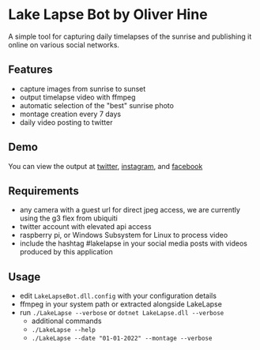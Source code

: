 # Lake Lapse Bot by Oliver Hine

A simple tool for capturing daily timelapses of the sunrise and publishing it online on various social networks.

## Features
- capture images from sunrise to sunset
- output timelapse video with ffmpeg
- automatic selection of the "best" sunrise photo
- montage creation every 7 days
- daily video posting to twitter

## Demo
You can view the output at [twitter](http://www.twitter.com/LakeLapse), [instagram](www.instagram.com/lakelapse), and [facebook](https://www.facebook.com/groups/lakeontario)

## Requirements
- any camera with a guest url for direct jpeg access, we are currently using the g3 flex from ubiquiti
- twitter account with elevated api access
- raspberry pi, or Windows Subsystem for Linux to process video
- include the hashtag #lakelapse in your social media posts with videos produced by this application

## Usage
- edit `LakeLapseBot.dll.config` with your configuration details
- ffmpeg in your system path or extracted alongside LakeLapse
- run `./LakeLapse --verbose` or `dotnet LakeLapse.dll --verbose`
  - additional commands
  - `./LakeLapse --help`
  - `./LakeLapse --date "01-01-2022" --montage --verbose`
